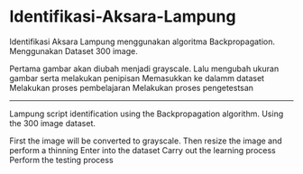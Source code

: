 # Identifikasi-Aksara-Lampung

Identifikasi Aksara Lampung menggunakan algoritma Backpropagation.
Menggunakan Dataset 300 image.

Pertama gambar akan diubah menjadi grayscale.
Lalu mengubah ukuran gambar serta melakukan penipisan
Memasukkan ke dalamm dataset
Melakukan proses pembelajaran 
Melakukan proses pengetestsan

--------------------------------------------------------------------------

Lampung script identification using the Backpropagation algorithm.
Using the 300 image dataset.

First the image will be converted to grayscale.
Then resize the image and perform a thinning
Enter into the dataset
Carry out the learning process
Perform the testing process
